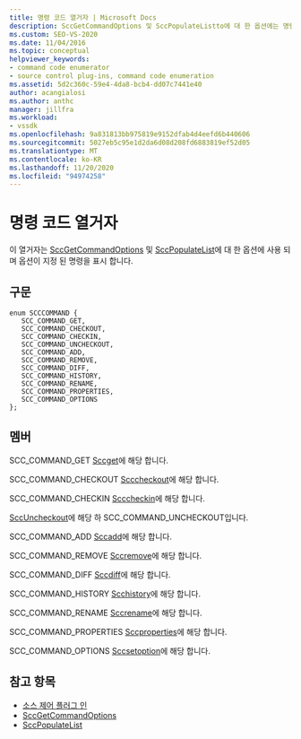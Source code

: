 ```yaml
---
title: 명령 코드 열거자 | Microsoft Docs
description: SccGetCommandOptions 및 SccPopulateListto에 대 한 옵션에는 명령 코드 열거자를 사용 하 여 옵션이 지정 된 명령을 표시 합니다.
ms.custom: SEO-VS-2020
ms.date: 11/04/2016
ms.topic: conceptual
helpviewer_keywords:
- command code enumerator
- source control plug-ins, command code enumeration
ms.assetid: 5d2c360c-59e4-4da8-bcb4-dd07c7441e40
author: acangialosi
ms.author: anthc
manager: jillfra
ms.workload:
- vssdk
ms.openlocfilehash: 9a831813bb975819e9152dfab4d4eefd6b440606
ms.sourcegitcommit: 5027eb5c95e1d2da6d08d208fd6883819ef52d05
ms.translationtype: MT
ms.contentlocale: ko-KR
ms.lasthandoff: 11/20/2020
ms.locfileid: "94974258"
---
```

# <a name="command-code-enumerator"></a>명령 코드 열거자
이 열거자는 [SccGetCommandOptions](../extensibility/sccgetcommandoptions-function.md) 및 [SccPopulateList](../extensibility/sccpopulatelist-function.md)에 대 한 옵션에 사용 되며 옵션이 지정 된 명령을 표시 합니다.

## <a name="syntax"></a>구문

```
enum SCCCOMMAND {
   SCC_COMMAND_GET,
   SCC_COMMAND_CHECKOUT,
   SCC_COMMAND_CHECKIN,
   SCC_COMMAND_UNCHECKOUT,
   SCC_COMMAND_ADD,
   SCC_COMMAND_REMOVE,
   SCC_COMMAND_DIFF,
   SCC_COMMAND_HISTORY,
   SCC_COMMAND_RENAME,
   SCC_COMMAND_PROPERTIES,
   SCC_COMMAND_OPTIONS
};
```

## <a name="members"></a>멤버
SCC_COMMAND_GET [Sccget](../extensibility/sccget-function.md)에 해당 합니다.

SCC_COMMAND_CHECKOUT [Scccheckout](../extensibility/scccheckout-function.md)에 해당 합니다.

SCC_COMMAND_CHECKIN [Scccheckin](../extensibility/scccheckin-function.md)에 해당 합니다.

[SccUncheckout](../extensibility/sccuncheckout-function.md)에 해당 하 SCC_COMMAND_UNCHECKOUT입니다.

SCC_COMMAND_ADD [Sccadd](../extensibility/sccadd-function.md)에 해당 합니다.

SCC_COMMAND_REMOVE [Sccremove](../extensibility/sccremove-function.md)에 해당 합니다.

SCC_COMMAND_DIFF [Sccdiff](../extensibility/sccdiff-function.md)에 해당 합니다.

SCC_COMMAND_HISTORY [Scchistory](../extensibility/scchistory-function.md)에 해당 합니다.

SCC_COMMAND_RENAME [Sccrename](../extensibility/sccrename-function.md)에 해당 합니다.

SCC_COMMAND_PROPERTIES [Sccproperties](../extensibility/sccproperties-function.md)에 해당 합니다.

SCC_COMMAND_OPTIONS [Sccsetoption](../extensibility/sccsetoption-function.md)에 해당 합니다.

## <a name="see-also"></a>참고 항목
- [소스 제어 플러그 인](../extensibility/source-control-plug-ins.md)
- [SccGetCommandOptions](../extensibility/sccgetcommandoptions-function.md)
- [SccPopulateList](../extensibility/sccpopulatelist-function.md)
